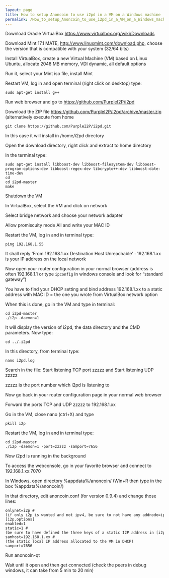 ```yaml
---
layout: page
title: How to setup Anoncoin to use i2pd in a VM on a Windows machine
permalink: /How_to_setup_Anoncoin_to_use_i2pd_in_a_VM_on_a_Windows_machine/
---
```


Download Oracle VirtualBox <https://www.virtualbox.org/wiki/Downloads>

Download Mint 17.1 MATE, <http://www.linuxmint.com/download.php>, choose the version that is compatible with your system (32/64 bits)

Install VirtualBox, create a new Virtual Machine (VM) based on Linux Ubuntu, allocate 2048 MB memory, VDI dynamic, all default options

Run it, select your Mint iso file, install Mint

Restart VM, log in and open terminal (right click on desktop) type:

```
sudo apt-get install g++
```

Run web browser and go to <https://github.com/PurpleI2P/i2pd>

Download the ZIP file <https://github.com/PurpleI2P/i2pd/archive/master.zip> (alternatively execute from home 
```
git clone https://github.com/PurpleI2P/i2pd.git
```

In this case it will install in /home/i2pd directory

Open the download directory, right click and extract to home directory

In the terminal type:

```
sudo apt-get install libboost-dev libboost-filesystem-dev libboost-program-options-dev libboost-regex-dev libcrypto++-dev libboost-date-time-dev
cd
cd i2pd-master
make
```

Shutdown the VM

In VirtualBox, select the VM and click on network

Select bridge network and choose your network adapter

Allow promiscuity mode All and write your MAC ID

Restart the VM, log in and in terminal type:


```
ping 192.168.1.55
```

It shall reply 'From 192.168.1.xx Destination Host Unreachable' : 192.168.1.xx is your IP address on the local network

Now open your router configuration in your normal browser (address is often 192.168.1.1 or type `ipconfig` in windows console and look for “standard gateway”)

You have to find your DHCP setting and bind address 192.168.1.xx to a static address with MAC ID = the one you wrote from VirtualBox network option

When this is done, go in the VM and type in terminal:

```
cd i2pd-master
./i2p -daemon=1
```

It will display the version of i2pd, the data directory and the CMD parameters. Now type:

```
cd ../.i2pd 
```

In this directory, from terminal type:

```
nano i2pd.log
```

Search in the file: Start listening TCP port zzzzz and Start listening UDP zzzzz

zzzzz is the port number which i2pd is listening to

Now go back in your router configuration page in your normal web browser

Forward the ports TCP and UDP zzzzz to 192.168.1.xx

Go in the VM, close nano (ctrl+X) and type

```
pkill i2p
```

Restart the VM, log in and in terminal type:

```
cd i2pd-master
./i2p -daemon=1 -port=zzzzz -samport=7656
```

Now i2pd is running in the background

To access the webconsole, go in your favorite browser and connect to 192.168.1.xx:7070

In Windows, open directory %appdata%/anoncoin/ (Win+R then type in the box %appdata%/anoncoin/)

In that directory, edit anoncoin.conf (for version 0.9.4) and change those lines:

```
onlynet=i2p #(if only i2p is wanted and not ipv4, be sure to not have any addnode=ipv4 address remaining)
[i2p.options]
enabled=1
static=1 #(be sure to have defined the three keys of a static I2P address in [i2p.mydestination])
samhost=192.168.1.xx #(the static local IP address allocated to the VM in DHCP)
samport=7656
```

Run anoncoin-qt

Wait until it open and then get connected (check the peers in debug windows, it can take from 5 min to 20 min)
